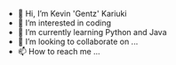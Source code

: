 - 👋 Hi, I’m Kevin 'Gentz' Kariuki
- 👀 I’m interested in coding
- 🌱 I’m currently learning Python and Java
- 💞️ I’m looking to collaborate on ...
- 📫 How to reach me ...

<!---
vingentz/vingentz is a ✨ special ✨ repository because its `README.md` (this file) appears on your GitHub profile.
You can click the Preview link to take a look at your changes.
--->
